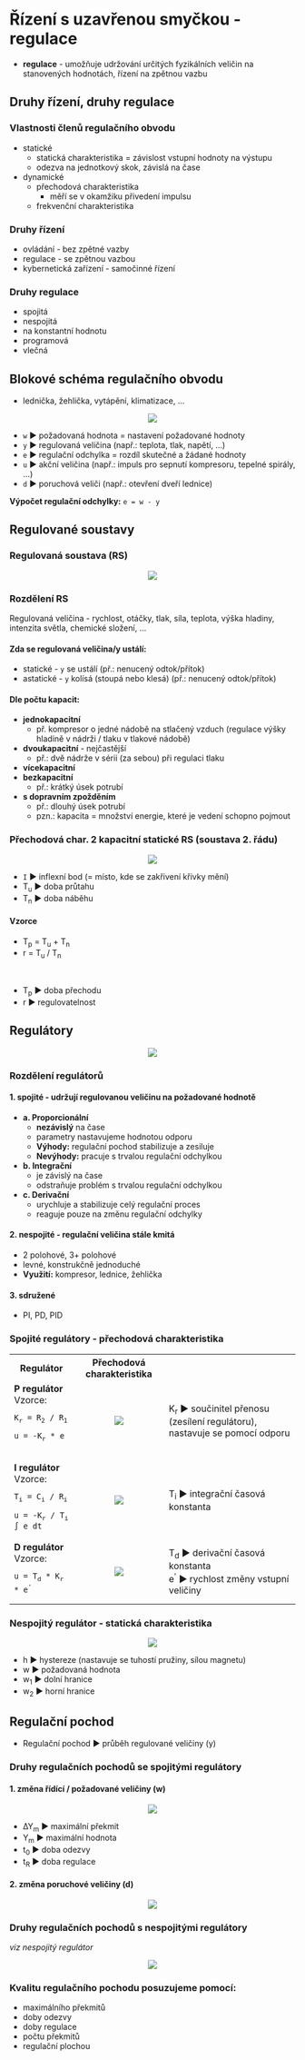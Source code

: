 # Řízení s uzavřenou smyčkou - regulace

- **regulace** - umožňuje udržování určitých fyzikálních veličin na stanovených hodnotách, řízení na zpětnou vazbu

## Druhy řízení, druhy regulace

### Vlastnosti členů regulačního obvodu

- statické
  - statická charakteristika = závislost vstupní hodnoty na výstupu
  - odezva na jednotkový skok, závislá na čase
- dynamické
  - přechodová charakteristika
    - měří se v okamžiku přivedení impulsu
  - frekvenční charakteristika

### Druhy řízení

- ovládání - bez zpětné vazby
- regulace - se zpětnou vazbou
- kybernetická zařízení - samočinné řízení

### Druhy regulace

- spojitá
- nespojitá
- na konstantní hodnotu
- programová
- vlečná

## Blokové schéma regulačního obvodu

- lednička, žehlička, vytápění, klimatizace, ...

<p align="center">
  <img src="img/13-01.png" />
</p>

- `w` ► požadovaná hodnota = nastavení požadované hodnoty
- `y` ► regulovaná veličina (např.: teplota, tlak, napětí, ...)
- `e` ► regulační odchylka = rozdíl skutečné a žádané hodnoty
- `u` ► akční veličina (např.: impuls pro sepnutí kompresoru, tepelné spirály, …)
- `d` ► poruchová veliči (např.: otevření dveří lednice)

**Výpočet regulační odchylky:** `e = w - y`

## Regulované soustavy

### Regulovaná soustava (RS)

<p align="center">
  <img src="img/13-02.png" />
</p>

### Rozdělení RS

Regulovaná veličina - rychlost, otáčky, tlak, síla, teplota, výška hladiny, intenzita světla,
chemické složení, ...

#### Zda se regulovaná veličina/y ustálí:

- statické - `y` se ustálí (př.: nenucený odtok/přítok)
- astatické - `y` kolísá (stoupá nebo klesá) (př.: nenucený odtok/přítok)

#### Dle počtu kapacit:

- **jednokapacitní**
  - př. kompresor o jedné nádobě na stlačený vzduch (regulace výšky hladině v nádrži / tlaku v tlakové nádobě)
- **dvoukapacitní** - nejčastější
  - př.: dvě nádrže v sérii (za sebou) při regulaci tlaku
- **vícekapacitní**
- **bezkapacitní**
  - př.: krátký úsek potrubí
- **s dopravním zpožděním**
  - př.: dlouhý úsek potrubí
  - pzn.: kapacita = množství energie, které je vedení schopno pojmout

### Přechodová char. 2 kapacitní statické RS (soustava 2. řádu)

<p align="center">
  <img src="img/13-03.png" />
</p>

- `I` ► inflexní bod (= místo, kde se zakřivení křivky mění)
- T<sub>u</sub> ► doba průtahu
- T<sub>n</sub> ► doba náběhu

#### Vzorce

- T<sub>p</sub> = T<sub>u</sub> + T<sub>n</sub>
- r = T<sub>u</sub> / T<sub>n</sub>

&nbsp;

- T<sub>p</sub> ► doba přechodu
- r ► regulovatelnost

## Regulátory

<p align="center">
  <img src="img/13-04.png" />
</p>

### Rozdělení regulátorů

#### 1. spojité - udržují regulovanou veličinu na požadované hodnotě

- **a. Proporcionální**
  - **nezávislý** na čase
  - parametry nastavujeme hodnotou odporu
  - **Výhody:** regulační pochod stabilizuje a zesiluje
  - **Nevýhody:** pracuje s trvalou regulační odchylkou
- **b. Integrační**
  - je závislý na čase
  - odstraňuje problém s trvalou regulační odchylkou
- **c. Derivační**
  - urychluje a stabilizuje celý regulační proces
  - reaguje pouze na změnu regulační odchylky

#### 2. nespojité - regulační veličina stále kmitá

- 2 polohové, 3+ polohové
- levné, konstrukčně jednoduché
- **Využití:** kompresor, lednice, žehlička

#### 3. sdružené

- PI, PD, PID

### Spojité regulátory - přechodová charakteristika

<table>
  <tbody>
    <tr>
      <th>Regulátor</th>
      <th align="center">Přechodová charakteristika</th>
      <th>&nbsp;</th>
    </tr>
    <tr>
      <td>
        <b>P regulátor</b><br>
        Vzorce:
        <pre><code>K<sub>r</sub> = R<sub>2</sub> / R<sub>1</sub></code></pre>
        <pre><code>u = -K<sub>r</sub> * e</sub></code>
      </td>
      <td align="center"><img src="img/13-05.png" /></td>
      <td>K<sub>r</sub> ► součinitel přenosu (zesílení regulátoru), nastavuje se pomocí odporu</td>
    </tr>
    <tr>
      <td>
        <b>I regulátor</b><br>
        Vzorce:
        <pre><code>T<sub>i</sub> = C<sub>i</sub> / R<sub>i</sub></code></pre>
        <pre><code>u = -K<sub>r</sub> / T<sub>i</sub> ∫ e dt</code></pre>
      </td>
      <td align="center"><img src="img/13-06.png" /></td>
      <td>T<sub>i</sub> ► integrační časová konstanta</td>
    </tr>
    <tr>
      <td>
        <b>D regulátor</b><br>
        Vzorce:
        <pre><code>u = T<sub>d</sub> * K<sub>r</sub> * e<sup>'</sup></code></pre>
      </td>
      <td align="center"><img src="img/13-07.png" /></td>
      <td>T<sub>d</sub> ► derivační časová konstanta<br />e<sup>'</sup> ► rychlost změny vstupní veličiny</td>
    </tr>
  </tbody>
</table>

### Nespojitý regulátor - statická charakteristika

<p align="center">
  <img src="img/13-08.png" />
</p>

- h ► hystereze (nastavuje se tuhostí pružiny, sílou magnetu)
- w ► požadovaná hodnota
- w<sub>1</sub> ► dolní hranice
- w<sub>2</sub> ► horní hranice

## Regulační pochod

- Regulační pochod ► průběh regulované veličiny (y)

### Druhy regulačních pochodů se spojitými regulátory

#### 1. změna řídící / požadované veličiny (w)

<p align="center">
  <img src="img/13-09.png" />
</p>

- ∆Y<sub>m</sub> ► maximální překmit
- Y<sub>m</sub> ► maximální hodnota
- t<sub>0</sub> ► doba odezvy
- t<sub>R</sub> ► doba regulace

#### 2. změna poruchové veličiny (d)

<p align="center">
  <img src="img/13-10.png" />
</p>

### Druhy regulačních pochodů s nespojitými regulátory

<i>viz nespojitý regulátor</i>

<p align="center">
  <img src="img/13-11.png" />
</p>

### Kvalitu regulačního pochodu posuzujeme pomocí:

- maximálního překmitů
- doby odezvy
- doby regulace
- počtu překmitů
- regulační plochou
